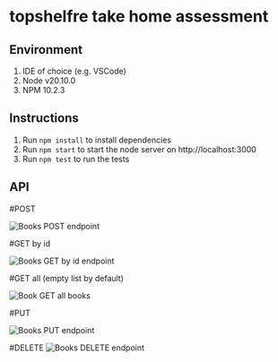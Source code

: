 # topshelfre take home assessment

## Environment
1. IDE of choice (e.g. VSCode)
2. Node v20.10.0
3. NPM 10.2.3

## Instructions
1. Run `npm install` to install dependencies
2. Run `npm start` to start the node server on http://localhost:3000
3. Run `npm test` to run the tests

## API
#POST

![Books POST endpoint](https://asset.cloudinary.com/dx3fnhq8j/3475f95442b6e16573a4e8c8f8af9cb8)

#GET by id

![Books GET by id endpoint](https://asset.cloudinary.com/dx3fnhq8j/f79b2cad126596ad3402be0ec5ed8422)

#GET all (empty list by default)

![Book GET all books](https://asset.cloudinary.com/dx3fnhq8j/070b6ae9088523f5f3ef1500806c99f8)

#PUT

![Books PUT endpoint](https://asset.cloudinary.com/dx3fnhq8j/dfba78aee3e2301da587b4858ba73b72)

#DELETE
![Books DELETE endpoint](https://asset.cloudinary.com/dx3fnhq8j/5f1adfe53086e0d67c45590cb9aa9798)
